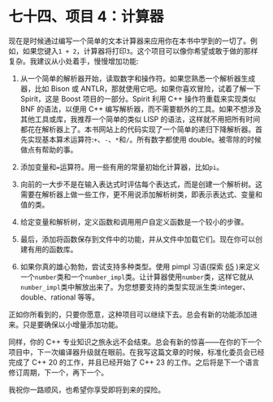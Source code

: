 # 七十四、项目 4：计算器

现在是时候通过编写一个简单的文本计算器来应用你在本书中学到的一切了。例如，如果您键入`1 + 2`，计算器将打印`3`。这个项目可以像你希望或敢于做的那样复杂。我建议从小处着手，慢慢增加功能:

1.  从一个简单的解析器开始，读取数字和操作符。如果您熟悉一个解析器生成器，比如 Bison 或 ANTLR，那就使用它吧。如果你喜欢冒险，试着了解一下 Spirit，这是 Boost 项目的一部分。Spirit 利用 C++ 操作符重载来实现类似 BNF 的语法，以便用 C++ 编写解析器，而不需要额外的工具。如果不想涉及其他工具或库，我推荐一个简单的类似 LISP 的语法，这样就不用把所有时间都花在解析器上了。本书网站上的代码实现了一个简单的递归下降解析器。首先实现基本算术运算符:`+`、`-`、`*`和`/`。所有数字都使用 double。被零除的时候做点有帮助的事。

2.  添加变量和`=`运算符。用一些有用的常量初始化计算器，比如`pi`。

3.  向前的一大步不是在输入表达式时评估每个表达式，而是创建一个解析树。这需要在解析器上做一些工作，更不用说添加解析树类，即表示表达式、变量和值的类。

4.  给定变量和解析树，定义函数和调用用户自定义函数是一个较小的步骤。

5.  最后，添加将函数保存到文件中的功能，并从文件中加载它们。现在你可以创建有用的函数库。

6.  如果你真的雄心勃勃，尝试支持多种类型。使用 pimpl 习语(探索 [65](65.html) )来定义一个`number`类和一个`number_impl`类。让计算器使用`number`类，这样它就从`number_impl`类中解放出来了。为您想要支持的类型实现派生类:integer、double、rational 等等。

正如你所看到的，只要你愿意，这种项目可以继续下去。总会有新的功能添加进来。只是要确保以小增量添加功能。

同样，你的 C++ 专业知识之旅永远不会结束。总会有新的惊喜——在你的下一个项目中，下一次编译器升级就在眼前。在我写这篇文章的时候，标准化委员会已经完成了 C++ 20 的工作，并且已经开始了 C++ 23 的工作。之后将是下一个语言修订周期，下一个，再下一个。

我祝你一路顺风，也希望你享受即将到来的探险。